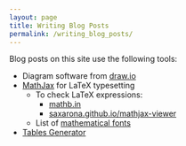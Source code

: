 ```yaml
---
layout: page
title: Writing Blog Posts
permalink: /writing_blog_posts/
---
```


Blog posts on this site use the following tools:
* Diagram software from [draw.io](https://draw.io)
* [MathJax](http://sgeos.github.io/github/jekyll/2016/08/21/adding_mathjax_to_a_jekyll_github_pages_blog.html) for LaTeX typesetting
  * To check LaTeX expressions:
    * [mathb.in](http://mathb.in/29559)
    * [saxarona.github.io/mathjax-viewer](https://saxarona.github.io/mathjax-viewer/)
  * List of [mathematical fonts](https://www.overleaf.com/learn/latex/Mathematical_fonts)
* [Tables Generator](https://www.tablesgenerator.com/)